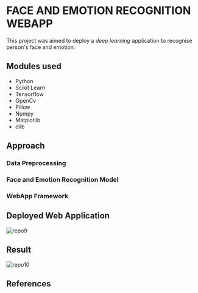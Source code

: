 # FACE AND EMOTION RECOGNITION WEBAPP

This project was aimed to deploy a *deep learning* application to recognise person's face and emotion.


## Modules used

 - Python 
 - Scikit Learn
 - Tensorflow
 - OpenCv
 - Pillow
 - Numpy
 - Matplotlib
 - dlib


## Approach


### Data Preprocessing


### Face and Emotion Recognition Model


### WebApp Framework


## Deployed Web Application
![repo9](https://user-images.githubusercontent.com/64823050/129594843-a8833497-309d-4d56-b100-4b89744cdaae.jpg)


## Result
![repo10](https://user-images.githubusercontent.com/64823050/129594939-c8959a58-1d2d-4307-b2ab-ab3351cc3030.jpg)


## References


